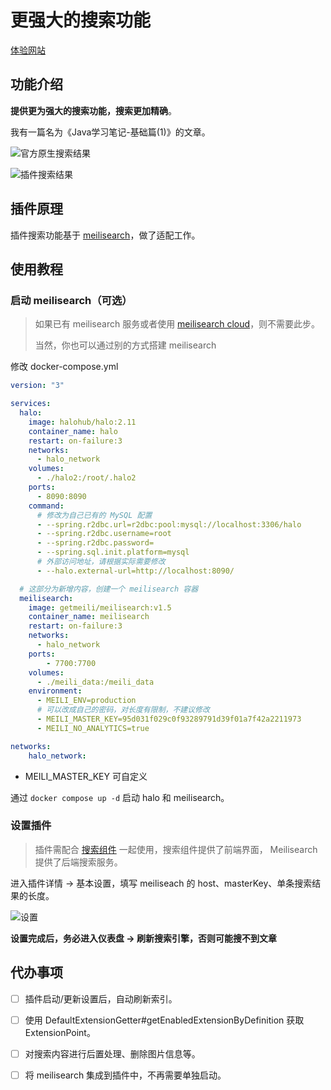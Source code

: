 # 更强大的搜索功能

[体验网站](https://blog.rainsheep.cn)

## 功能介绍

**提供更为强大的搜索功能，搜索更加精确**。

我有一篇名为《Java学习笔记-基础篇(1)》的文章。

![官方原生搜索结果](https://rainsheep.oss-cn-beijing.aliyuncs.com/blog/2024/01/1705073153-85c.png)

![插件搜索结果](https://rainsheep.oss-cn-beijing.aliyuncs.com/blog/2024/01/1705073724-3e2.png)

## 插件原理

插件搜索功能基于 [meilisearch](https://www.meilisearch.com)，做了适配工作。

## 使用教程

### 启动 meilisearch（可选）

> 如果已有 meilisearch 服务或者使用 [meilisearch cloud](https://www.meilisearch.com/cloud)，则不需要此步。
> 
> 当然，你也可以通过别的方式搭建 meilisearch

修改 docker-compose.yml

```yaml
version: "3"

services:
  halo:
    image: halohub/halo:2.11
    container_name: halo
    restart: on-failure:3
    networks:
      - halo_network
    volumes:
      - ./halo2:/root/.halo2
    ports:
      - 8090:8090
    command:
      # 修改为自己已有的 MySQL 配置
      - --spring.r2dbc.url=r2dbc:pool:mysql://localhost:3306/halo
      - --spring.r2dbc.username=root
      - --spring.r2dbc.password=
      - --spring.sql.init.platform=mysql
      # 外部访问地址，请根据实际需要修改
      - --halo.external-url=http://localhost:8090/

  # 这部分为新增内容，创建一个 meilisearch 容器
  meilisearch:
    image: getmeili/meilisearch:v1.5
    container_name: meilisearch
    restart: on-failure:3
    networks:
      - halo_network
    ports:
        - 7700:7700
    volumes:
      - ./meili_data:/meili_data
    environment:
      - MEILI_ENV=production
      # 可以改成自己的密码，对长度有限制，不建议修改
      - MEILI_MASTER_KEY=95d031f029c0f93289791d39f01a7f42a2211973
      - MEILI_NO_ANALYTICS=true

networks:
    halo_network:
```

* MEILI_MASTER_KEY 可自定义

通过 `docker compose up -d` 启动 halo 和 meilisearch。 

### 设置插件

> 插件需配合 [搜索组件](https://www.halo.run/store/apps/app-DlacW) 一起使用，搜索组件提供了前端界面， Meilisearch 提供了后端搜索服务。

进入插件详情 -> 基本设置，填写 meiliseach 的 host、masterKey、单条搜索结果的长度。

![设置](https://oss.rainsheep.cn/blog/2024/01/1705076571-cc7.png)

**设置完成后，务必进入仪表盘 → 刷新搜索引擎，否则可能搜不到文章**

## 代办事项

- [ ] 插件启动/更新设置后，自动刷新索引。
- [ ] 使用 DefaultExtensionGetter#getEnabledExtensionByDefinition 获取 ExtensionPoint。
- [ ] 对搜索内容进行后置处理、删除图片信息等。
- [ ] 将 meilisearch 集成到插件中，不再需要单独启动。




